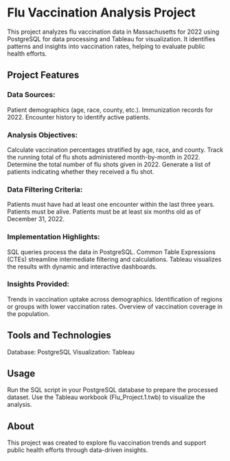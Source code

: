 # Flu Vaccination Analysis Project
This project analyzes flu vaccination data in Massachusetts for 2022 using PostgreSQL for data processing and Tableau for visualization. It identifies patterns and insights into vaccination rates, helping to evaluate public health efforts.

## Project Features
### Data Sources:
Patient demographics (age, race, county, etc.).
Immunization records for 2022.
Encounter history to identify active patients.

### Analysis Objectives:
Calculate vaccination percentages stratified by age, race, and county.
Track the running total of flu shots administered month-by-month in 2022.
Determine the total number of flu shots given in 2022.
Generate a list of patients indicating whether they received a flu shot.

### Data Filtering Criteria:
Patients must have had at least one encounter within the last three years.
Patients must be alive.
Patients must be at least six months old as of December 31, 2022.

### Implementation Highlights:
SQL queries process the data in PostgreSQL.
Common Table Expressions (CTEs) streamline intermediate filtering and calculations.
Tableau visualizes the results with dynamic and interactive dashboards.

### Insights Provided:
Trends in vaccination uptake across demographics.
Identification of regions or groups with lower vaccination rates.
Overview of vaccination coverage in the population.

## Tools and Technologies
Database: PostgreSQL
Visualization: Tableau

## Usage
Run the SQL script in your PostgreSQL database to prepare the processed dataset.
Use the Tableau workbook (Flu_Project.1.twb) to visualize the analysis.

## About
This project was created to explore flu vaccination trends and support public health efforts through data-driven insights.
